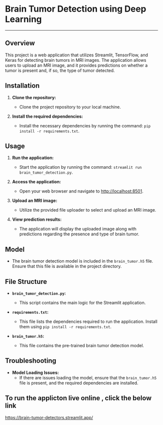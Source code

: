 
# Brain Tumor Detection using Deep Learning 
---


## Overview

This project is a web application that utilizes Streamlit, TensorFlow, and Keras for detecting brain tumors in MRI images. The application allows users to upload an MRI image, and it provides predictions on whether a tumor is present and, if so, the type of tumor detected.

## Installation

1. **Clone the repository:**
   - Clone the project repository to your local machine.

2. **Install the required dependencies:**
   - Install the necessary dependencies by running the command: `pip install -r requirements.txt`.

## Usage

1. **Run the application:**
   - Start the application by running the command: `streamlit run brain_tumor_detection.py`.

2. **Access the application:**
   - Open your web browser and navigate to [http://localhost:8501](http://localhost:8501).

3. **Upload an MRI image:**
   - Utilize the provided file uploader to select and upload an MRI image.

4. **View prediction results:**
   - The application will display the uploaded image along with predictions regarding the presence and type of brain tumor.

## Model

- The brain tumor detection model is included in the `brain_tumor.h5` file. Ensure that this file is available in the project directory.

## File Structure

- **`brain_tumor_detection.py`:**
  - This script contains the main logic for the Streamlit application.

- **`requirements.txt`:**
  - This file lists the dependencies required to run the application. Install them using `pip install -r requirements.txt`.

- **`brain_tumor.h5`:**
  - This file contains the pre-trained brain tumor detection model.

## Troubleshooting

- **Model Loading Issues:**
  - If there are issues loading the model, ensure that the `brain_tumor.h5` file is present, and the required dependencies are installed.

## To run the applicton live online , click the below link 
https://brain-tumor-detectors.streamlit.app/

